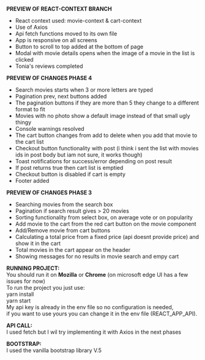 **PREVIEW OF REACT-CONTEXT BRANCH**
- React context used: movie-context & cart-context
- Use of Axios
- Api fetch functions moved to its own file
- App is responsive on all screens
- Button to scroll to top added at the bottom of page
- Modal with movie details opens when the image of a movie in the list is clicked 
- Tonia's reviews completed

**PREVIEW OF CHANGES PHASE 4**
- Search movies starts when 3 or more letters are typed
- Pagination prev, next buttons added
- The pagination buttons if they are more than 5 they change to a different format to fit
- Movies with no photo show a default image instead of that small ugly thingy 
- Console warnings resolved
- The cart button changes from add to delete when you add that movie to the cart list
- Checkout button functionality with post (i think i sent the list with movies ids in post body but iam not sure, it works though)
- Toast notifications for success/error depending on post result
- If post returns true then cart list is emptied 
- Checkout button is disabled if cart is empty
- Footer added

**PREVIEW OF CHANGES PHASE 3**
- Searching movies from the search box
- Pagination if search result gives > 20 movies
- Sorting functionality from select box, on average vote or on popularity
- Add movie to the cart from the red cart button on the movie component
- Add/Remove movie from cart buttons
- Calculating a total price from a fixed price (api doesnt provide price) and show it in the cart
- Total movies in the cart appear on the header
- Showing messages for no results in movie search and empy cart


**RUNNING PROJECT:**<br>
You should run it on **Mozilla** or **Chrome**  (on microsoft edge UI has a few issues for now)<br>
To run the project you just use: <br>
yarn install <br>
yarn start <br>
My api key is already in the env file so no configuration is needed,<br>
if you want to use yours you can change it in the env file (REACT_APP_API).


**API CALL:**<br>
I used fetch but I wil try implementing it with Axios in the next phases

**BOOTSTRAP:**<br>
I used the vanilla bootstrap library V.5
